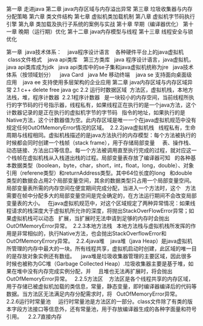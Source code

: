 第一章 走进java
第二章 java内存区域与内存溢出异常
第三章 垃圾收集器与内存分配策略
第六章 类文件结构
第七章 虚拟机类加载机制
第八章 虚拟机字节码执行引擎
第九章 类加载及执行子系统的案例与实战
第十章 早期（编译器优化）
第十一章 晚期（运行期）优化
第十二章 java内存模型与线程
第十三章 线程安全与锁优化

第一章
  java技术体系：
    java程序设计语言
    各种硬件平台上的java虚拟机
    class文件格式
    java api类库
    第三方类库
   java 程序设计语言，java虚拟机，java api类库成为jdk
   java api类库中的se子集和java虚拟机统称为jre
   java技术体系（按领域划分）
    java Card
    java Me 移动终端
    java se 支持面向桌面级应用
    java ee 支持使用多层架构的企业应用
第二章 java内存区域与内存区域异常
 2.1
  c++ delete free
  java gc
 2.2 运行时数据区域
  方法区，虚拟机栈，本地方法栈，堆，程序计数器
  2.2.1程序计数器
   是一块较小的内存空间，当前线程所执行的字节码的行号指示器，线程私有，如果线程正在执行的是一个java方法，这个计数器记录的是正在执行的虚拟机字节的字节码    指令的地址，如果执行的是Native方法，这个计数器值为空。此内存区域是唯一一个在java虚拟机规范中没有规定任何OutOfMemoryError情况的区域。
  2.2.2java虚拟机栈
   线程私有，生命周期与线程相同。虚拟机栈描述的是java方法执行的内存模型：每个方法被执行的时候都会同时创建一个栈帧（stack frame），用于存储局部变量      表、操作栈、动态链接、方法出口等信息。每一个方法被调用直至执行完成的过程，就对应这一个栈帧在虚拟机栈从入栈道出栈的过程。局部变量表存放了编译器可知    的各种基本数据类型（boolean，byte，char，short，int，float，long，double）、对象引用（referene类型）和returnAddress类型。其中64位长度的long    和double类型的数据会占用2个局部变量空间，其余的数据类型只占用一个局部变量空间。局部变量表所需的内存空间在便宜期间完成分配，当进入一个方法时，这个    方法需要在帧中分配多大的局部变量空间是完全确定的，在方法运行期间不会改变局部变量表的大小。
   在java虚拟机规范中，对这个区域规定了两种异常情况：如果线程请求的栈深度大于虚拟机所允许的深度，将抛出StackOverFlowError异常；如果虚拟机栈可以动态
   扩展，当扩展时无法申请到足够的内存时会抛出OutOfMemoryError异常。
  2.2.3本地方法栈
   本地方法栈与虚拟机栈所发挥的作用是非常相似的，执行Native方法，也会抛出StackOverflowError和OutOfMemoryErrory异常。
  2.2.4java堆
    java堆（java Heap）是java虚拟机所管理的内存中最大的一块。所有线程共享，虚拟机启动时创建，此区域的唯一目的是存放对象实例还有数组。
    java堆是垃圾收集器管理的主要区域，因此很多时候也被称为GC堆（Garbage Collected Heap）.垃圾收集器主要是基于堆，如果在堆中没有内存完成实例分配，并     且堆也无法再扩展时，将会抛出OutOfMemoryError异常。
   2.2.5方法区
    方法区是各个线程共享的内存区域，用于存储已被虚拟机加载的类信息，常量，静态变量，即时编译器编译后的代码等数据。当方法区无法满足内存分配需求时，将
    OutOfMemoryError异常。
   2.2.6运行时常量池
     运行时常量池是方法区的一部分。class文件除了有类的版本字段方法接口等信息外，还有常量池，用于存放编译器生成的各种字面量和符号引用。
    2.2.7直接内存
     

